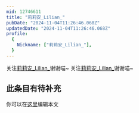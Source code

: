 ```yaml
---
mid: 12746611
title: "莉莉安_Lilian_"
pubDate: "2024-11-04T11:26:46.068Z"
updatedDate: "2024-11-04T11:26:46.068Z"
profile:
  {
    Nickname: ["莉莉安_Lilian_"],
  }
---
```


关注[莉莉安_Lilian_](https://space.bilibili.com/12746611)谢谢喵~ 关注[莉莉安_Lilian_](https://space.bilibili.com/12746611)谢谢喵~

## 此条目有待补充
你可以在[这里](https://github.com/Yuhanawa/VTuber.ICU-Content/edit/master/v/莉莉安_Lilian_/index.md)编辑本文
